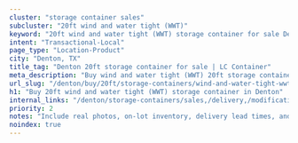 ```yaml
---
cluster: "storage container sales"
subcluster: "20ft wind and water tight (WWT)"
keyword: "20ft wind and water tight (WWT) storage container for sale Denton, TX"
intent: "Transactional-Local"
page_type: "Location-Product"
city: "Denton, TX"
title_tag: "Denton 20ft storage container for sale | LC Container"
meta_description: "Buy wind and water tight (WWT) 20ft storage container sale with local delivery in Denton, TX. LC Container — local Since 2003. Request a fast quote today."
url_slug: "/denton/buy/20ft/storage-containers/wind-and-water-tight-wwt"
h1: "Buy 20ft wind and water tight (WWT) storage container in Denton"
internal_links: "/denton/storage-containers/sales,/delivery,/modifications"
priority: 2
notes: "Include real photos, on-lot inventory, delivery lead times, and financing info."
noindex: true
---
```


<!-- TODO: Add unique city/inventory copy, images, and internal links here. -->
